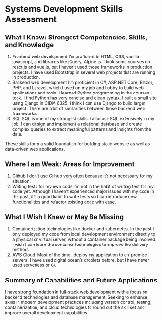 # Systems Development Skills Assessment

## What I Know: Strongest Competencies, Skills, and Knowledge
1.	Frontend web development
I’m proficient in HTML, CSS, vanilla javascript, and libraries like jQuery, Alpine.js. I took some courses on react.js and vue.js, but I haven’t used those frameworks in production projects. I have used Bootstrap in several web projects that are running in production. 
2.	Backend web development
I’m proficient in C#, ASP.NET Core, Blazor, PHP, and Laravel, which I used on my job and hobby to build web applications and tools. I learned Python programming in the courses I took. I find Python has very concise and clean syntax. I built a small site using Django in CIDM 6325. I think I can use Django to build larger project. There are a lot of similarities between those backend web frameworks. 
3.	SQL
SQL is one of my strongest skills. I also use SQL extensively in my job. I can design and implement a relational database and create complex queries to extract meaningful patterns and insights from the data.

These skills form a solid foundation for building static website as well as data-driven web applications. 

## Where I am Weak: Areas for Improvement
1.	Github
I don’t use Github very often because it’s not necessary for my situation.
2.	Writing tests for my own code
I’m not in the habit of writing test for my code yet. Although I haven’t experienced major issues with my code in the past, it’s a good habit to write tests so I can introduce new functionalities and refactor existing code with ease.

## What I Wish I Knew or May Be Missing
1.	Containerization technologies like docker and kubernetes. In the past I only deployed my code from local development environment directly to a physical or virtual server, without a container package being involved. I wish I can learn the container technologies to improve the delivery method.
2.	AWS Cloud. Most of the time I deploy my application to on-premise servers. I have used digital ocean’s droplets before, but I have never used serverless or CI.

## Summary of Capabilities and Future Applications

I have strong foundation in full-stack web development with a focus on backend technologies and database management. Seeking to enhance skills in modern development practices including version control, testing, containerization, and cloud technologies to round out the skill set and improve overall development capabilities.
